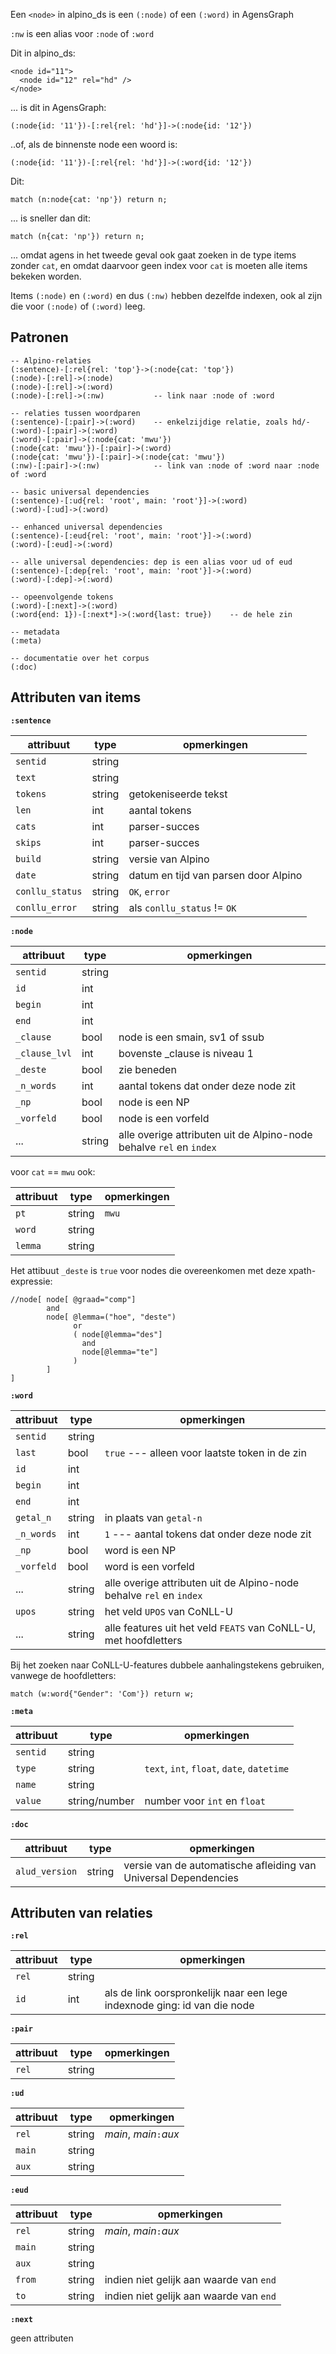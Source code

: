 <!--
title: Alpino-corpora in AgensGraph
////-->

Een `<node>` in alpino\_ds is een `(:node)` of een `(:word)` in AgensGraph

`:nw` is een alias voor `:node` of `:word`

Dit in alpino\_ds:

    <node id="11">
      <node id="12" rel="hd" />
    </node>

... is dit in AgensGraph:

    (:node{id: '11'})-[:rel{rel: 'hd'}]->(:node{id: '12'})

..of, als de binnenste node een woord is:

    (:node{id: '11'})-[:rel{rel: 'hd'}]->(:word{id: '12'})



Dit:

    match (n:node{cat: 'np'}) return n;

... is sneller dan dit:

    match (n{cat: 'np'}) return n;

... omdat agens in het tweede geval ook gaat zoeken in de type items
zonder `cat`, en omdat daarvoor geen index voor `cat` is moeten alle items
bekeken worden.

Items `(:node)` en `(:word)` en dus `(:nw)` hebben dezelfde indexen, ook al
zijn die voor `(:node)` of `(:word)` leeg.


## Patronen

```
-- Alpino-relaties
(:sentence)-[:rel{rel: 'top'}->(:node{cat: 'top'})
(:node)-[:rel]->(:node)
(:node)-[:rel]->(:word)
(:node)-[:rel]->(:nw)           -- link naar :node of :word

-- relaties tussen woordparen
(:sentence)-[:pair]->(:word)    -- enkelzijdige relatie, zoals hd/-
(:word)-[:pair]->(:word)
(:word)-[:pair]->(:node{cat: 'mwu'})
(:node{cat: 'mwu'})-[:pair]->(:word)
(:node{cat: 'mwu'})-[:pair]->(:node{cat: 'mwu'})
(:nw)-[:pair]->(:nw)            -- link van :node of :word naar :node of :word

-- basic universal dependencies
(:sentence)-[:ud{rel: 'root', main: 'root'}]->(:word)
(:word)-[:ud]->(:word)

-- enhanced universal dependencies
(:sentence)-[:eud{rel: 'root', main: 'root'}]->(:word)
(:word)-[:eud]->(:word)

-- alle universal dependencies: dep is een alias voor ud of eud
(:sentence)-[:dep{rel: 'root', main: 'root'}]->(:word)
(:word)-[:dep]->(:word)

-- opeenvolgende tokens
(:word)-[:next]->(:word)
(:word{end: 1})-[:next*]->(:word{last: true})    -- de hele zin

-- metadata
(:meta)

-- documentatie over het corpus
(:doc)
```

## Attributen van items

**`:sentence`**

attribuut       | type   | opmerkingen
----------------|--------|------------
`sentid`        | string |
`text`          | string |
`tokens`        | string | getokeniseerde tekst
`len`           | int    | aantal tokens
`cats`          | int    | parser-succes
`skips`         | int    | parser-succes
`build`         | string | versie van Alpino
`date`          | string | datum en tijd van parsen door Alpino
`conllu_status` | string | `OK`, `error`
`conllu_error`  | string |  als `conllu_status` != `OK`

**`:node`**

attribuut | type   | opmerkingen
----------|--------|------------
`sentid`  | string |
`id`      | int    |
`begin`   | int    |
`end`     | int    |
`_clause`  | bool   | node is een smain, sv1 of ssub
`_clause_lvl` | int | bovenste _clause is niveau 1
`_deste`   | bool   | zie beneden
`_n_words` | int    | aantal tokens dat onder deze node zit
`_np`      | bool   | node is een NP
`_vorfeld` | bool   | node is een vorfeld
...       | string | alle overige attributen uit de Alpino-node behalve `rel` en `index`

voor `cat` == `mwu` ook:

attribuut   | type   | opmerkingen
------------|--------|------------
`pt`        | string | `mwu`
`word`      | string |
`lemma`     | string |

Het attibuut `_deste` is `true` voor nodes die overeenkomen met deze xpath-expressie:

```
//node[ node[ @graad="comp"]
        and
        node[ @lemma=("hoe", "deste")
              or
              ( node[@lemma="des"]
                and
                node[@lemma="te"]
              )
        ]
]
```

**`:word`**

attribuut   | type   | opmerkingen
------------|--------|------------
`sentid`    | string |
`last`      | bool   | `true` --- alleen voor laatste token in de zin
`id`        | int    |
`begin`     | int    |
`end`       | int    |
`getal_n`   | string | in plaats van `getal-n`
`_n_words`  | int    | `1` --- aantal tokens dat onder deze node zit
`_np`       | bool   | word is een NP
`_vorfeld`  | bool   | word is een vorfeld
...         | string | alle overige attributen uit de Alpino-node behalve `rel` en `index`
`upos`      | string | het veld `UPOS` van CoNLL-U
...         | string | alle features uit het veld `FEATS` van CoNLL-U, met hoofdletters

Bij het zoeken naar CoNLL-U-features dubbele aanhalingstekens
gebruiken, vanwege de hoofdletters:

```
match (w:word{"Gender": 'Com'}) return w;
```

**`:meta`**

attribuut   | type   | opmerkingen
------------|--------|------------
`sentid`    | string |
`type`      | string | `text`, `int`, `float`, `date`, `datetime`
`name`      | string |
`value`     | string/number | number voor `int` en `float`

**`:doc`**

attribuut   | type   | opmerkingen
------------|--------|------------
`alud_version` | string | versie van de automatische afleiding van Universal Dependencies


## Attributen van relaties

**`:rel`**

attribuut   | type   | opmerkingen
------------|--------|------------
`rel`       | string |
`id`        | int    | als de link oorspronkelijk naar een lege indexnode ging: id van die node

**`:pair`**

attribuut   | type   | opmerkingen
------------|--------|------------
`rel`       | string |

**`:ud`**

attribuut   | type   | opmerkingen
------------|--------|------------
`rel`       | string | *main*, *main*`:`*aux*
`main`      | string |
`aux`       | string |

**`:eud`**

attribuut   | type   | opmerkingen
------------|--------|------------
`rel`       | string | *main*, *main*`:`*aux*
`main`      | string |
`aux`       | string |
`from`      | string | indien niet gelijk aan waarde van `end`
`to`        | string | indien niet gelijk aan waarde van `end`

**`:next`**

geen attributen

